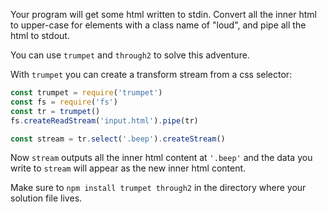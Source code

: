 Your program will get some html written to stdin. Convert all the inner html to
upper-case for elements with a class name of "loud",
and pipe all the html to stdout.

You can use `trumpet` and `through2` to solve this adventure.

With `trumpet` you can create a transform stream from a css selector:
```js
const trumpet = require('trumpet')
const fs = require('fs')
const tr = trumpet()
fs.createReadStream('input.html').pipe(tr)

const stream = tr.select('.beep').createStream()
```

Now `stream` outputs all the inner html content at `'.beep'` and the data you
write to `stream` will appear as the new inner html content.

Make sure to `npm install trumpet through2` in the directory where your solution
file lives.
